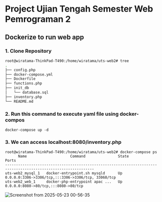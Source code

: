 # Project Ujian Tengah Semester Web Pemrograman 2

## Dockerize to run web app
### 1. Clone Repository

```bash
root@wiratama-ThinkPad-T490:/home/wiratama/uts-web2# tree
.
├── config.php
├── docker-compose.yml
├── Dockerfile
├── functions.php
├── init_db
│   └── database.sql
├── inventory.php
└── README.md
```

### 2. Run this command to execute yaml file using docker-compos
```docker
docker-compose up -d
```

### 3. We can access localhost:8080/inventory.php

```
root@wiratama-ThinkPad-T490:/home/wiratama/uts-web2# docker-compose ps
      Name                    Command               State                          Ports                       
---------------------------------------------------------------------------------------------------------------
uts-web2_mysql_1   docker-entrypoint.sh mysqld      Up      0.0.0.0:3306->3306/tcp,:::3306->3306/tcp, 33060/tcp
uts-web2_web_1     docker-php-entrypoint apac ...   Up      0.0.0.0:8080->80/tcp,:::8080->80/tcp               
```

![Screenshot from 2025-05-23 00-56-35](https://github.com/user-attachments/assets/3cda7bba-537a-4323-9a0a-390649d9563a)
